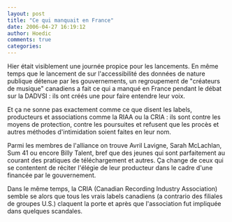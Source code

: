 ```yaml
---
layout: post
title: "Ce qui manquait en France"
date: 2006-04-27 16:19:12
author: Hoedic
comments: true
categories: 
---
```



Hier était visiblement une journée propice pour les lancements. En même temps que le lancement de  sur l'accessibilité des données de nature publique détenue par les gouvernements, un regroupement de "créateurs de musique" canadiens a fait ce qui a manqué en France pendant le débat sur la DADVSI : ils ont créés une  pour faire entendre leur voix.

Et ça ne sonne pas exactement comme ce que disent les labels, producteurs et associations comme la RIAA ou la CRIA : ils sont contre les moyens de protection, contre les poursuites et refusent que les procès et autres méthodes d'intimidation  soient faites en leur nom.

Parmi les membres de l'alliance on trouve Avril Lavigne, Sarah McLachlan, Sum 41 ou encore Billy Talent, bref que des jeunes qui sont parfaitement au courant des pratiques de téléchargement et autres. Ça change de ceux qui se contentent de réciter l'élégie de leur producteur dans le cadre d'une  financée par le gouvernement.

Dans le même temps, la CRIA (Canadian Recording Industry Association) semble se  alors que tous les vrais labels canadiens (a contrario des filiales de groupes U.S.) claquent la porte et après que l'association fut impliquée dans quelques scandales.
